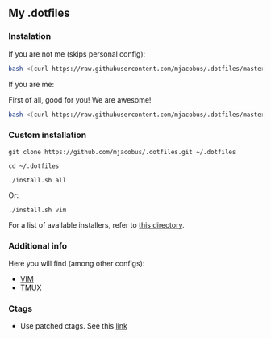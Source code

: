 My .dotfiles
--------------

### Instalation

If you are not me (skips personal config):

```bash
bash <(curl https://raw.githubusercontent.com/mjacobus/.dotfiles/master/install.sh)
```

If you are me:

First of all, good for you! We are awesome!

```bash
bash <(curl https://raw.githubusercontent.com/mjacobus/.dotfiles/master/install_mjacobus.sh)
```

### Custom installation

```
git clone https://github.com/mjacobus/.dotfiles.git ~/.dotfiles

cd ~/.dotfiles

./install.sh all
```

Or:


```
./install.sh vim
```

For a list of available installers, refer to [this directory](https://github.com/mjacobus/.dotfiles/tree/master/installer).

### Additional info

Here you will find (among other configs):

- [VIM](vim/README.md)
- [TMUX](tmux/README.md)

### Ctags

- Use patched ctags. See this [link](https://github.com/shawncplus/phpcomplete.vim/wiki/Patched-ctags)
